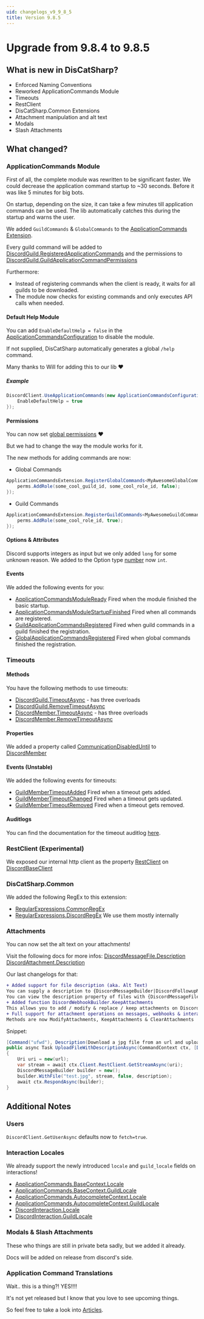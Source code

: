 ```yaml
---
uid: changelogs_v9_9_8_5
title: Version 9.8.5
---
```


# Upgrade from **9.8.4** to **9.8.5**

## What is new in DisCatSharp?
- Enforced Naming Conventions
- Reworked ApplicationCommands Module
- Timeouts
- RestClient
- DisCatSharp.Common Extensions
- Attachment manipulation and alt text
- Modals
- Slash Attachments

## What changed?

### ApplicationCommands Module

First of all, the complete module was rewritten to be significant faster.
We could decrease the application command startup to ~30 seconds.
Before it was like 5 minutes for big bots.

On startup, depending on the size, it can take a few minutes till application commands can be used.
The lib automatically catches this during the startup and warns the user.

We added `GuildCommands` & `GlobalCommands` to the [Application​Commands​Extension](https://docs.dcs.aitsys.dev/api/DisCatSharp.ApplicationCommands.ApplicationCommandsExtension.html#properties).

Every guild command will be added to [DiscordGuild.RegisteredApplicationCommands](https://docs.dcs.aitsys.dev/api/DisCatSharp.Entities.DiscordGuild.html#DisCatSharp_Entities_DiscordGuild_RegisteredApplicationCommands) and the permissions to [DiscordGuild.GuildApplicationCommandPermissions](https://docs.dcs.aitsys.dev/api/DisCatSharp.Entities.DiscordGuild.html#DisCatSharp_Entities_DiscordGuild_GuildApplicationCommandPermissions)

Furthermore:
- Instead of registering commands when the client is ready, it waits for all guilds to be downloaded.
- The module now checks for existing commands and only executes API calls when needed.


#### Default Help Module
You can add `EnableDefaultHelp = false` in the [ApplicationCommandsConfiguration](https://docs.dcs.aitsys.dev/api/DisCatSharp.ApplicationCommands.ApplicationCommandsConfiguration.html#DisCatSharp_ApplicationCommands_ApplicationCommandsConfiguration_EnableDefaultHelp) to disable the module.

If not supplied, DisCatSharp automatically generates a global `/help` command.

Many thanks to Will for adding this to our lib ❤️

##### Example
```csharp
DiscordClient.UseApplicationCommands(new ApplicationCommandsConfiguration() {
    EnableDefaultHelp = true
});
```

#### Permissions

You can now set [global permissions](https://docs.dcs.aitsys.dev/api/DisCatSharp.ApplicationCommands.ApplicationCommandsGlobalPermissionContext.html) ❤️

But we had to change the way the module works for it.

The new methods for adding commands are now:

- Global Commands
```csharp
ApplicationCommandsExtension.RegisterGlobalCommands<MyAwesomeGlobalCommandClass>(perms => {
    perms.AddRole(some_cool_guild_id, some_cool_role_id, false);
});
```

- Guild Commands
```csharp
ApplicationCommandsExtension.RegisterGuildCommands<MyAwesomeGuildCommandClass>(some_cool_guild_id, perms => {
    perms.AddRole(some_cool_role_id, true);
});
```

#### Options & Attributes
Discord supports integers as input but we only added `long` for some unknown reason.
We added to the Option type [number](https://docs.dcs.aitsys.dev/api/DisCatSharp.ApplicationCommandOptionType.html) now `int`.

#### Events
We added the following events for you:
- [ApplicationCommandsModuleReady](https://docs.dcs.aitsys.dev/api/DisCatSharp.ApplicationCommands.ApplicationCommandsExtension.html#DisCatSharp_ApplicationCommands_ApplicationCommandsExtension_ApplicationCommandsModuleReady) Fired when the module finished the basic startup.
- [ApplicationCommandsModuleStartupFinished](https://docs.dcs.aitsys.dev/api/DisCatSharp.ApplicationCommands.ApplicationCommandsExtension.html#DisCatSharp_ApplicationCommands_ApplicationCommandsExtension_ApplicationCommandsModuleStartupFinished) Fired when all commands are registered.
- [GuildApplicationCommandsRegistered](https://docs.dcs.aitsys.dev/api/DisCatSharp.ApplicationCommands.ApplicationCommandsExtension.html#DisCatSharp_ApplicationCommands_ApplicationCommandsExtension_GuildApplicationCommandsRegistered) Fired when guild commands in a guild finished the registration.
- [GlobalApplicationCommandsRegistered](https://docs.dcs.aitsys.dev/api/DisCatSharp.ApplicationCommands.ApplicationCommandsExtension.html#DisCatSharp_ApplicationCommands_ApplicationCommandsExtension_GlobalApplicationCommandsRegistered) Fired when global commands finished the registration.


### Timeouts

#### Methods
You have the following methods to use timeouts:

- [DiscordGuild.TimeoutAsync](https://docs.dcs.aitsys.dev/api/DisCatSharp.Entities.DiscordGuild.html#DisCatSharp_Entities_DiscordGuild_TimeoutAsync_System_UInt64_System_DateTime_System_String_) - has three overloads
- [DiscordGuild.RemoveTimeoutAsync](https://docs.dcs.aitsys.dev/api/DisCatSharp.Entities.DiscordGuild.html#DisCatSharp_Entities_DiscordGuild_RemoveTimeoutAsync_System_UInt64_System_String_)
- [DiscordMember.TimeoutAsync](https://docs.dcs.aitsys.dev/api/DisCatSharp.Entities.DiscordMember.html#DisCatSharp_Entities_DiscordMember_TimeoutAsync_System_DateTime_System_String_)  - has three overloads
- [DiscordMember.RemoveTimeoutAsync](https://docs.dcs.aitsys.dev/api/DisCatSharp.Entities.DiscordMember.html#DisCatSharp_Entities_DiscordMember_RemoveTimeoutAsync_System_String_)

#### Properties
We added a property called [CommunicationDisabledUntil](https://docs.dcs.aitsys.dev/api/DisCatSharp.Entities.DiscordMember.html#DisCatSharp_Entities_DiscordMember_CommunicationDisabledUntil) to [DiscordMember](https://docs.dcs.aitsys.dev/api/DisCatSharp.Entities.DiscordMember.html)

#### Events (Unstable)
We added the following events for timeouts:
- [GuildMemberTimeoutAdded](https://docs.dcs.aitsys.dev/api/DisCatSharp.DiscordClient.html#DisCatSharp_DiscordClient_GuildMemberTimeoutAdded) Fired when a timeout gets added.
- [GuildMemberTimeoutChanged](https://docs.dcs.aitsys.dev/api/DisCatSharp.DiscordClient.html#DisCatSharp_DiscordClient_GuildMemberTimeoutChanged) Fired when a timeout gets updated.
- [GuildMemberTimeoutRemoved](https://docs.dcs.aitsys.dev/api/DisCatSharp.DiscordClient.html#DisCatSharp_DiscordClient_GuildMemberTimeoutRemoved) Fired when a timeout gets removed.

#### Auditlogs
You can find the documentation for the timeout auditlog [here](https://docs.dcs.aitsys.dev/api/DisCatSharp.Entities.DiscordAuditLogMemberUpdateEntry.html#DisCatSharp_Entities_DiscordAuditLogMemberUpdateEntry_AddedRoles).

### RestClient (Experimental)
We exposed our internal http client as the property [RestClient](https://docs.dcs.aitsys.dev/api/DisCatSharp.BaseDiscordClient.html#DisCatSharp_BaseDiscordClient_RestClient) on [DiscordBaseClient](https://docs.dcs.aitsys.dev/api/DisCatSharp.BaseDiscordClient.html)

### DisCatSharp.Common
We added the following RegEx to this extension:
- [RegularExpressions.CommonRegEx](https://docs.dcs.aitsys.dev/api/DisCatSharp.Common.RegularExpressions.CommonRegEx.html)
- [RegularExpressions.DiscordRegEx](https://docs.dcs.aitsys.dev/api/DisCatSharp.Common.RegularExpressions.DiscordRegEx.html)
We use them mostly internally

### Attachments
You can now set the alt text on your attachments!

Visit the following docs for more infos:
[DiscordMessageFile.Description](https://docs.dcs.aitsys.dev/api/DisCatSharp.Entities.DiscordMessageFile.html#DisCatSharp_Entities_DiscordMessageFile_Description)
[DiscordAttachment.Description](https://docs.dcs.aitsys.dev/api/DisCatSharp.Entities.DiscordAttachment.html#DisCatSharp_Entities_DiscordAttachment_Description)

Our last changelogs for that:
```diff
+ Added support for file description (aka. Alt Text)
You can supply a description to {DiscordMessageBuilder|DiscordFollowupMessageBuilder|DiscordInteractionResponseBuilder|DiscordWebhookBuilder}.WithFile
You can view the description property of files with {DiscordMessageFile|DiscordAttachment}.Description
+ Added function DiscordWebhookBuilder.KeepAttachments
This allows you to add / modify & replace / keep attachments on DiscordWebhookBuilders.
+ Full support for attachment operations on messages, webhooks & interactions
Methods are now ModifyAttachments, KeepAttachments & ClearAttachments
```

Snippet:
```csharp
[Command("ufwd"), Description(Download a jpg file from an url and upload upload it to discord with a description (alt text).")]
public async Task UploadFileWithDescriptionAsync(CommandContext ctx, [Description("Url of file")] string url, [RemainingText, Description("Description of file")] string description)
{
    Uri uri = new(url);
    var stream = await ctx.Client.RestClient.GetStreamAsync(uri);
    DiscordMessageBuilder builder = new();
    builder.WithFile("test.jpg", stream, false, description);
    await ctx.RespondAsync(builder);
}
```

## Additional Notes
### Users
`DiscordClient.GetUserAsync` defaults now to `fetch=true`.

### Interaction Locales
We already support the newly introduced `locale` and `guild_locale` fields on interactions!
- [ApplicationCommands.BaseContext.Locale](https://docs.dcs.aitsys.dev/api/DisCatSharp.ApplicationCommands.BaseContext.html#DisCatSharp_ApplicationCommands_BaseContext_Locale)
- [ApplicationCommands.BaseContext.GuildLocale](https://docs.dcs.aitsys.dev/api/DisCatSharp.ApplicationCommands.BaseContext.html#DisCatSharp_ApplicationCommands_BaseContext_GuildLocale)
- [ApplicationCommands.AutocompleteContext.Locale](https://docs.dcs.aitsys.dev/api/DisCatSharp.ApplicationCommands.BaseContext.html#DisCatSharp_ApplicationCommands_AutocompleteContext_Locale)
- [ApplicationCommands.AutocompleteContext.GuildLocale](https://docs.dcs.aitsys.dev/api/DisCatSharp.ApplicationCommands.BaseContext.html#DisCatSharp_ApplicationCommands_AutocompleteContext_GuildLocale)
- [DiscordInteraction.Locale](https://docs.dcs.aitsys.dev/api/DisCatSharp.Entities.DiscordInteraction.html#DisCatSharp_Entities_DiscordInteraction_Locale)
- [DiscordInteraction.GuildLocale](https://docs.dcs.aitsys.dev/api/DisCatSharp.Entities.DiscordInteraction.html#DisCatSharp_Entities_DiscordInteraction_GuildLocale)

### Modals & Slash Attachments
These who things are still in private beta sadly, but we added it already.

Docs will be added on release from discord's side.

### Application Command Translations
Wait.. this is a thing?! YES!!!!

It's not yet released but I know that you love to see upcoming things.

So feel free to take a look into [Articles](https://docs.dcs.aitsys.dev/articles/application_commands/translations/using.html).
